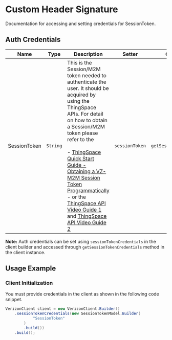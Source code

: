 
# Custom Header Signature



Documentation for accessing and setting credentials for SessionToken.

## Auth Credentials

| Name | Type | Description | Setter | Getter |
|  --- | --- | --- | --- | --- |
| SessionToken | `String` | This is the Session/M2M token needed to authenticate the user. It should be acquired by using the ThingSpace APIs. For detail on how to obtain a Session/M2M token please refer to the<br><br>- [ThingSpace Quick Start Guide - Obtaining a VZ-M2M Session Token Programmatically](https://thingspace.verizon.com/documentation/api-documentation.html#/http/quick-start/credentials-and-tokens/obtaining-a-vz-m2m-sessiontoken-programmatically)<br>- or the [ThingSpace API Video Guide 1](https://www.youtube.com/watch?v=QPJQFT3637w) and [ThingSpace API Video Guide 2](https://www.youtube.com/watch?v=hc9udGp4P_s) | `sessionToken` | `getSessionToken()` |



**Note:** Auth credentials can be set using `sessionTokenCredentials` in the client builder and accessed through `getSessionTokenCredentials` method in the client instance.

## Usage Example

### Client Initialization

You must provide credentials in the client as shown in the following code snippet.

```java
VerizonClient client = new VerizonClient.Builder()
    .sessionTokenCredentials(new SessionTokenModel.Builder(
            "SessionToken"
        )
        .build())
    .build();
```


